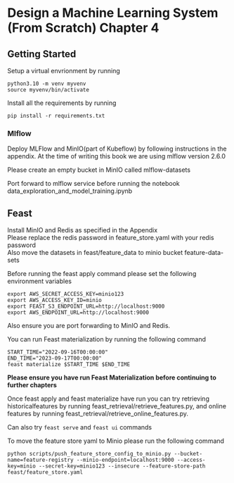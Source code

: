 # Design a Machine Learning System (From Scratch) Chapter 4
## Getting Started

Setup a virtual envrionment by running

```
python3.10 -m venv myvenv
source myvenv/bin/activate
```

Install all the requirements by running
```
pip install -r requirements.txt
```
### Mlflow

Deploy MLFlow and MinIO(part of Kubeflow) by following instructions in the appendix. At the time of writing this book we are using mlflow version 2.6.0

Please create an empty bucket in MinIO called mlflow-datasets

Port forward to mlflow service before running the notebook data_exploration_and_model_training.ipynb



## Feast
Install MinIO and Redis as specified in the Appendix  
Please replace the redis password in feature_store.yaml with your redis password  
Also move the datasets in feast/feature_data to minio bucket feature-data-sets  

Before running the feast apply command please set the following environment variables
```
export AWS_SECRET_ACCESS_KEY=minio123 
export AWS_ACCESS_KEY_ID=minio
export FEAST_S3_ENDPOINT_URL=http://localhost:9000
export AWS_ENDPOINT_URL=http://localhost:9000
```
Also ensure you are port forwarding to MinIO and Redis.

You can run Feast materialization by running the following command
```
START_TIME="2022-09-16T00:00:00"
END_TIME="2023-09-17T00:00:00"
feast materialize $START_TIME $END_TIME
```
**Please ensure you have run Feast Materialization before continuing to further chapters**  

Once feast apply and feast materialize have run you can try retrieving historicalfeatures by running feast_retrieval/retrieve_features.py, and online features by running feast_retrieval/retrieve_online_features.py.   

Can also try `feast serve` and `feast ui` commands  

To move the feature store yaml to Minio please run the following command  
```
python scripts/push_feature_store_config_to_minio.py --bucket-name=feature-registry --minio-endpoint=localhost:9000 --access-key=minio --secret-key=minio123 --insecure --feature-store-path feast/feature_store.yaml
```